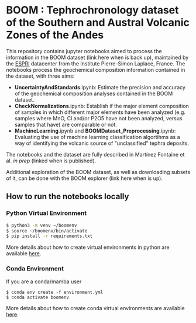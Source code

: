 # BOOM : Tephrochronology dataset of the Southern and Austral Volcanic Zones of the Andes

This repository contains jupyter notebooks aimed to process the information in the BOOM dataset (link here when is back up), maintained by the [ESPRI](https://mesocentre.ipsl.fr/ "https://mesocentre.ipsl.fr/#") datacenter from the Institute Pierre-Simon Laplace, France. The notebooks process the geochemical composition information contained in the dataset, with three aims:

- **UncertaintyAndStandards**.ipynb: Estimate the precision and accuracy of the geochemical composition analyses contained in the BOOM dataset.
- **CheckNormalizations**.ipynb: Establish if the major element composition of samples in which different major elements have been analyzed (e.g. samples where MnO, Cl and/or P2O5 have not been analyzed, versus samples that have) are comparable or not.
- **MachineLearning**.ipynb and **BOOMDataset_Preprocessing**.ipynb: Evaluating the use of machine learning classification algortihms as a way of identifying the volcanic source of "unclassified" tephra deposits.

The notebooks and the dataset are fully described in Martínez Fontaine et al. *in prep* (linked when is published).

Additional exploration of the BOOM dataset, as well as downloading subsets of it, can be done with the BOOM explorer (link here when is up).

## How to run the notebooks locally

### Python Virtual Environment

```bash
$ python3 -m venv ~/boomenv
$ source ~/boomenv/bin/activate
$ pip install -r requirements.txt
```

More details about how to create virtual environments in python are available
[here](https://packaging.python.org/en/latest/guides/installing-using-pip-and-virtual-environments/#creating-a-virtual-environment).

### Conda Environment

If you are a conda/mamba user

```
$ conda env create -f environment.yml
$ conda activate boomenv
```

More details about how to create conda virtual environments are available
[here](https://conda.io/projects/conda/en/latest/user-guide/tasks/manage-environments.html).
